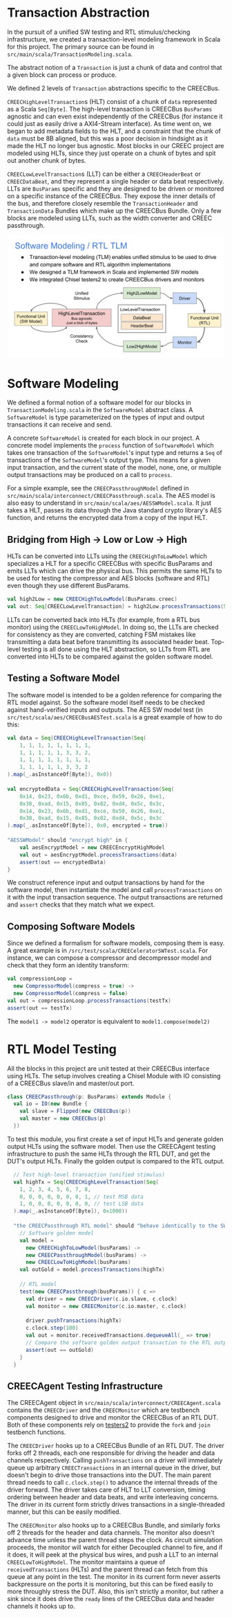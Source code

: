 # Transaction Abstraction
In the pursuit of a unified SW testing and RTL stimulus/checking infrastructure, we created a transaction-level modeling framework in Scala for this project. The primary source can be found in `src/main/scala/TransactionModeling.scala`.

The abstract notion of a `Transaction` is just a chunk of data and control that a given block can process or produce.

We defined 2 levels of `Transaction` abstractions specific to the CREECBus.

`CREECHighLevelTransaction`s (HLT) consist of a chunk of `data` represented as a Scala `Seq[Byte]`. The high-level transaction is CREECBus `BusParams` agnostic and can even exist independently of the CREECBus (for instance it could just as easily drive a AXI4-Stream interface). As time went on, we began to add metadata fields to the HLT, and a constraint that the chunk of `data` must be 8B aligned, but this was a poor decision in hindsight as it made the HLT no longer bus agnostic. Most blocks in our CREEC project are modeled using HLTs, since they just operate on a chunk of bytes and spit out another chunk of bytes.

`CREECLowLevelTransaction`s (LLT) can be either a `CREECHeaderBeat` or `CREECDataBeat`, and they represent a single header or data beat respectively. LLTs are `BusParams` specific and they are designed to be driven or monitored on a specific instance of the CREECBus. They expose the inner details of the bus, and therefore closely resemble the `TransactionHeader` and `TransactionData` Bundles which make up the CREECBus Bundle. Only a few blocks are modeled using LLTs, such as the width converter and CREEC passthrough.

![Transaction Level Modeling Overview](./img/tlm.svg)

# Software Modeling
We defined a formal notion of a software model for our blocks in `TransactionModeling.scala` in the `SoftwareModel` abstract class. A `SoftwareModel` is type parameterized on the types of input and output transactions it can receive and send.

A concrete `SoftwareModel` is created for each block in our project. A concrete model implements the `process` function of `SoftwareModel` which takes one transaction of the `SoftwareModel`'s input type and returns a `Seq` of transactions of the `SoftwareModel`'s output type. This means for a given input transaction, and the current state of the model, none, one, or multiple output transactions may be produced on a call to `process`.

For a simple example, see the `CREECPassthroughModel` defined in `src/main/scala/interconnect/CREECPassthrough.scala`. The AES model is also easy to understand in `src/main/scala/aes/AESSWModel.scala`. It just takes a HLT, passes its data through the Java standard crypto library's AES function, and returns the encrypted data from a copy of the input HLT.

## Bridging from High -> Low or Low -> High
HLTs can be converted into LLTs using the `CREECHighToLowModel` which specializes a HLT for a specific CREECBus with specific BusParams and emits LLTs which can drive the physical bus. This permits the same HLTs to be used for testing the compressor and AES blocks (software and RTL) even though they use different BusParams.

```scala
val high2Low = new CREECHighToLowModel(BusParams.creec)
val out: Seq[CREECLowLevelTransaction] = high2Low.processTransactions(Seq(CREECHighLevelTransaction(Seq(1, 2, 3, 4, 5, 6, 7, 8), 0x0)))
```

LLTs can be converted back into HLTs (for example, from a RTL bus monitor) using the `CREECLowToHighModel`. In doing so, the LLTs are checked for consistency as they are converted, catching FSM mistakes like transmitting a data beat before transmitting its associated header beat. Top-level testing is all done using the HLT abstraction, so LLTs from RTL are converted into HLTs to be compared against the golden software model.

## Testing a Software Model
The software model is intended to be a golden reference for comparing the RTL model against. So the software model itself needs to be checked against hand-verified inputs and outputs. The AES SW model test (in `src/test/scala/aes/CREECBusAESTest.scala` is a great example of how to do this:

```scala
val data = Seq(CREECHighLevelTransaction(Seq(
    1, 1, 1, 1, 1, 1, 1, 1,
    1, 1, 1, 1, 1, 3, 3, 2,
    1, 1, 1, 1, 1, 1, 1, 1,
    1, 1, 1, 1, 1, 3, 3, 2
).map(_.asInstanceOf[Byte]), 0x0))

val encryptedData = Seq(CREECHighLevelTransaction(Seq(
    0x14, 0x23, 0x6b, 0xd1, 0xce, 0x59, 0x26, 0xe1,
    0x38, 0xad, 0x15, 0x85, 0x82, 0xd4, 0x5c, 0x3c,
    0x14, 0x23, 0x6b, 0xd1, 0xce, 0x59, 0x26, 0xe1,
    0x38, 0xad, 0x15, 0x85, 0x82, 0xd4, 0x5c, 0x3c
).map(_.asInstanceOf[Byte]), 0x0, encrypted = true))

"AESSWModel" should "encrypt high" in {
    val aesEncryptModel = new CREECEncryptHighModel
    val out = aesEncryptModel.processTransactions(data)
    assert(out == encryptedData)
}
```

We construct reference input and output transactions by hand for the software model, then instantiate the model and call `processTransactions` on it with the input transaction sequence. The output transactions are returned and `assert` checks that they match what we expect.

## Composing Software Models
Since we defined a formalism for software models, composing them is easy. A great example is in `/src/test/scala/CREECeleratorSWTest.scala`. For instance, we can compose a compressor and decompressor model and check that they form an identity transform:

```scala
val compressionLoop =
  new CompressorModel(compress = true) ->
  new CompressorModel(compress = false)
val out = compressionLoop.processTransactions(testTx)
assert(out == testTx)
```

The `model1 -> model2` operator is equivalent to `model1.compose(model2)`

# RTL Model Testing
All the blocks in this project are unit tested at their CREECBus interface using HLTs. The setup involves creating a Chisel Module with IO consisting of a CREECBus slave/in and master/out port.

```scala
class CREECPassthrough(p: BusParams) extends Module {
  val io = IO(new Bundle {
    val slave = Flipped(new CREECBus(p))
    val master = new CREECBus(p)
  })
```

To test this module, you first create a set of input HLTs and generate golden output HLTs using the software model. Then use the CREECAgent testing infrastructure to push the same HLTs through the RTL DUT, and get the DUT's output HLTs. Finally the golden output is compared to the RTL output.

```scala
  // Test high-level transaction (unified stimulus)
  val highTx = Seq(CREECHighLevelTransaction(Seq(
    1, 2, 3, 4, 5, 6, 7, 8,
    0, 0, 0, 0, 0, 0, 0, 1, // test MSB data
    1, 0, 0, 0, 0, 0, 0, 0, // test LSB data
  ).map(_.asInstanceOf[Byte]), 0x1000))

  "the CREECPassthrough RTL model" should "behave identically to the SW model" in {
    // Software golden model
    val model =
      new CREECHighToLowModel(busParams) ->
      new CREECPassthroughModel(busParams) ->
      new CREECLowToHighModel(busParams)
    val outGold = model.processTransactions(highTx)

    // RTL model
    test(new CREECPassthrough(busParams)) { c =>
      val driver = new CREECDriver(c.io.slave, c.clock)
      val monitor = new CREECMonitor(c.io.master, c.clock)

      driver.pushTransactions(highTx)
      c.clock.step(100)
      val out = monitor.receivedTransactions.dequeueAll(_ => true)
      // Compare the software golden output transaction to the RTL output transaction
      assert(out == outGold)
    }
  }
```

## CREECAgent Testing Infrastructure
The CREECAgent object in `src/main/scala/interconnect/CREECAgent.scala` contains the `CREECDriver` and the `CREECMonitor` which are testbench components designed to drive and monitor the CREECBus of an RTL DUT. Both of these components rely on [testers2](https://github.com/ucb-bar/chisel-testers2) to provide the `fork` and `join` testbench functions.

The `CREECDriver` hooks up to a CREECBus Bundle of an RTL DUT. The driver forks off 2 threads, each one responsible for driving the header and data channels respectively. Calling `pushTransactions` on a driver will immediately queue up arbitrary `CREECTransactions` in an internal queue in the driver, but doesn't begin to drive those transactions into the DUT. The main parent thread needs to call `c.clock.step()` to advance the internal threads of the driver forward. The driver takes care of HLT to LLT conversion, timing ordering between header and data beats, and write interleaving concerns. The driver in its current form strictly drives transactions in a single-threaded manner, but this can be easily modified.

The `CREECMonitor` also hooks up to a CREECBus Bundle, and similarly forks off 2 threads for the header and data channels. The monitor also doesn't advance time unless the parent thread steps the clock. As circuit simulation proceeds, the monitor will watch for either Decoupled channel to fire, and if it does, it will peek at the physical bus wires, and push a LLT to an internal `CREECLowToHighModel`. The monitor maintains a queue of `receivedTransactions` (HLTs) and the parent thread can fetch from this queue at any point in the test. The monitor in its current form never asserts backpressure on the ports it is monitoring, but this can be fixed easily to more throughly stress the DUT. Also, this isn't strictly a monitor, but rather a sink since it does drive the `ready` lines of the CREECBus data and header channels it hooks up to.
